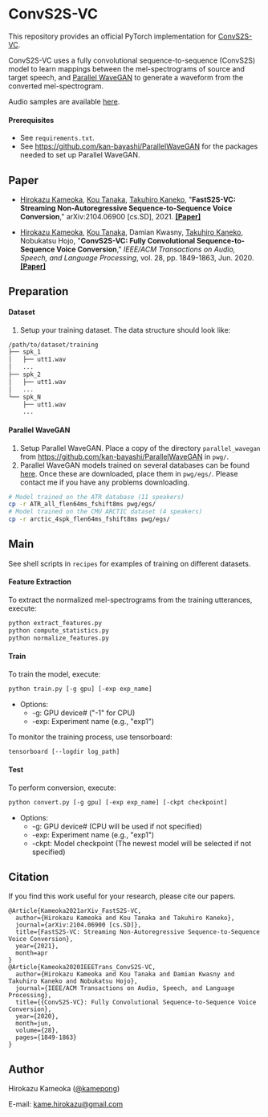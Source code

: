 # ConvS2S-VC

This repository provides an official PyTorch implementation for [ConvS2S-VC](http://www.kecl.ntt.co.jp/people/kameoka.hirokazu/Demos/convs2s-vc2/index.html).

ConvS2S-VC uses a fully convolutional sequence-to-sequence (ConvS2S) model to learn mappings between the mel-spectrograms of source and target speech, and [Parallel WaveGAN](https://github.com/kan-bayashi/ParallelWaveGAN) to generate a waveform from the converted mel-spectrogram. 

Audio samples are available [here](http://www.kecl.ntt.co.jp/people/kameoka.hirokazu/Demos/convs2s-vc2/index.html).

#### Prerequisites

- See `requirements.txt`.
- See https://github.com/kan-bayashi/ParallelWaveGAN for the packages needed to set up Parallel WaveGAN.



## Paper

- [Hirokazu Kameoka](http://www.kecl.ntt.co.jp/people/kameoka.hirokazu/index-e.html), [Kou Tanaka](http://www.kecl.ntt.co.jp/people/tanaka.ko/index.html), [Takuhiro Kaneko](http://www.kecl.ntt.co.jp/people/kaneko.takuhiro/index.html), "**FastS2S-VC: Streaming Non-Autoregressive Sequence-to-Sequence Voice Conversion**," arXiv:2104.06900 [cs.SD], 2021. [**[Paper]**](https://arxiv.org/abs/2104.06900) 

- [Hirokazu Kameoka](http://www.kecl.ntt.co.jp/people/kameoka.hirokazu/index-e.html), [Kou Tanaka](http://www.kecl.ntt.co.jp/people/tanaka.ko/index.html), Damian Kwasny, [Takuhiro Kaneko](http://www.kecl.ntt.co.jp/people/kaneko.takuhiro/index.html), Nobukatsu Hojo, "**ConvS2S-VC: Fully Convolutional Sequence-to-Sequence Voice Conversion**," *IEEE/ACM Transactions on Audio, Speech, and Language Processing*, vol. 28, pp. 1849-1863, Jun. 2020. [**[Paper]**](https://ieeexplore.ieee.org/document/9113442) 



## Preparation

#### Dataset

1. Setup your training dataset. The data structure should look like:

```bash
/path/to/dataset/training
├── spk_1
│   ├── utt1.wav
│   ...
├── spk_2
│   ├── utt1.wav
│   ...
└── spk_N
    ├── utt1.wav
    ...
```

#### Parallel WaveGAN

1. Setup Parallel WaveGAN.  Place a copy of the directory `parallel_wavegan` from https://github.com/kan-bayashi/ParallelWaveGAN in `pwg/`.
2. Parallel WaveGAN models trained on several databases can be found [here](https://app.box.com/folder/127558077224). Once these are downloaded, place them in `pwg/egs/`. Please contact me if you have any problems downloading.

```bash
# Model trained on the ATR database (11 speakers)
cp -r ATR_all_flen64ms_fshift8ms pwg/egs/
# Model trained on the CMU ARCTIC dataset (4 speakers)
cp -r arctic_4spk_flen64ms_fshift8ms pwg/egs/
```



## Main

See shell scripts in `recipes` for examples of training on different datasets.

#### Feature Extraction

To extract the normalized mel-spectrograms from the training utterances, execute:

```bash
python extract_features.py
python compute_statistics.py
python normalize_features.py
```



#### Train

To train the model, execute:

```bash
python train.py [-g gpu] [-exp exp_name]
```

- Options:
  - -g: GPU device# ("-1" for CPU)
  - -exp: Experiment name (e.g., "exp1")

To monitor the training process, use tensorboard:

```bash
tensorboard [--logdir log_path]
```



#### Test

To perform conversion, execute:

```bash
python convert.py [-g gpu] [-exp exp_name] [-ckpt checkpoint]
```

- Options:
  - -g: GPU device# (CPU will be used if not specified)
  - -exp: Experiment name (e.g., "exp1")
  - -ckpt: Model checkpoint (The newest model will be selected if not specified)



## Citation

If you find this work useful for your research, please cite our papers.

```
@Article{Kameoka2021arXiv_FastS2S-VC,
  author={Hirokazu Kameoka and Kou Tanaka and Takuhiro Kaneko},
  journal={arXiv:2104.06900 [cs.SD]}, 
  title={FastS2S-VC: Streaming Non-Autoregressive Sequence-to-Sequence Voice Conversion}, 
  year={2021},
  month=apr
}
@Article{Kameoka2020IEEETrans_ConvS2S-VC,
  author={Hirokazu Kameoka and Kou Tanaka and Damian Kwasny and Takuhiro Kaneko and Nobukatsu Hojo},
  journal={IEEE/ACM Transactions on Audio, Speech, and Language Processing}, 
  title={{ConvS2S-VC}: Fully Convolutional Sequence-to-Sequence Voice Conversion}, 
  year={2020},
  month=jun,
  volume={28},
  pages={1849-1863}
}
```



## Author

Hirokazu Kameoka ([@kamepong](https://github.com/kamepong))

E-mail: kame.hirokazu@gmail.com
